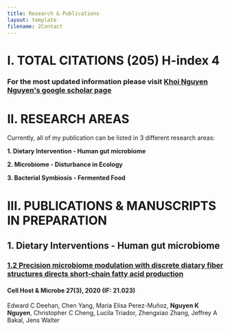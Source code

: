 ```yaml
---
title: Research & Publications
layout: template
filename: 2Contact
--- 
```


# I. TOTAL CITATIONS (205) H-index 4 
### For the most updated information please visit [Khoi Nguyen Nguyen's google scholar page](https://scholar.google.com.vn/citations?view_op=list_works&hl=vi&hl=vi&user=7Xrudt0AAAAJ)

# II. RESEARCH AREAS
Currently, all of my publication can be listed in 3 different research areas: 

**1.   Dietary Intervention - Human gut microbiome**

**2.  Microbiome - Disturbance in Ecology**

**3. Bacterial Symbiosis - Fermented Food**


# III. PUBLICATIONS & MANUSCRIPTS IN PREPARATION

## 1. Dietary Interventions - Human gut microbiome

### [1.2 Precision microbiome modulation with discrete diatary fiber structures directs short-chain fatty acid production](https://www.cell.com/cell-host-microbe/fulltext/S1931-3128(20)30045-7?_returnURL=https%3A%2F%2Flinkinghub.elsevier.com%2Fretrieve%2Fpii%2FS1931312820300457%3Fshowall%3Dtrue)
#### Cell Host & Microbe 27(3), 2020 (IF: 21.023)
Edward C Deehan, Chen Yang, Maria Elisa Perez-Muñoz, **Nguyen K Nguyen**, Christopher C Cheng, Lucila Triador, Zhengxiao Zhang, Jeffrey A Bakal, Jens Walter




